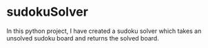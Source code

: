 # sudokuSolver
In this python project, I have created a sudoku solver which takes an unsolved sudoku board and returns the solved board. 
